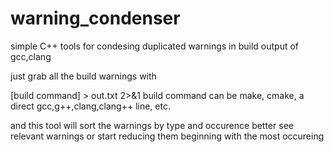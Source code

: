 # warning_condenser
simple C++ tools for condesing duplicated warnings in build output of gcc,clang

just grab all the build warnings with 

[build command] > out.txt 2>&1
build command can be make, cmake, a direct gcc,g++,clang,clang++ line, etc.

and this tool will sort the warnings by type and occurence
better see relevant warnings or start reducing them beginning with the most occureing
